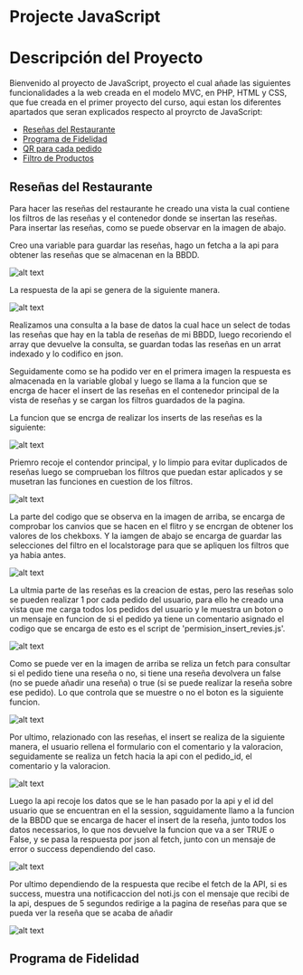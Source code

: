 # Projecte JavaScript

# Descripción del Proyecto

Bienvenido al proyecto de JavaScript, proyecto el cual añade las siguientes funcionalidades a la web creada en el modelo MVC, en PHP, HTML y CSS, que fue creada en el primer proyecto del curso, aqui estan los diferentes apartados que seran explicados respecto al proyrcto de JavaScript:

- [Reseñas del Restaurante](#reseñas-del-restaurante)
- [Programa de Fidelidad](#programa-de-fidelidad)
- [QR para cada pedido](#qr-para-cada-pedido)
- [Filtro de Productos](#filtro-de-productos)

## Reseñas del Restaurante

Para hacer las reseñas del restaurante he creado una vista la cual contiene los filtros de las reseñas y el contenedor donde se insertan las reseñas. Para insertar las reseñas, como se puede observar en la imagen de abajo.

Creo una variable para guardar las reseñas, hago un fetcha a la api para obtener las reseñas que se almacenan en la BBDD. 

![alt text](image.png)

La respuesta de la api se genera de la siguiente manera.

![alt text](image-1.png)

Realizamos una consulta a la base de datos la cual hace un select de todas las reseñas que hay en la tabla de reseñas de mi BBDD, luego recoriendo el array que devuelve la consulta, se guardan todas las reseñas en un arrat indexado y lo codifico en json.

Seguidamente como se ha podido ver en el primera imagen la respuesta es almacenada en la variable global y luego se llama a la funcion que se encrga de hacer el insert de las reseñas en el contenedor principal de la vista de reseñas y se cargan los filtros guardados de la pagina.

La funcion que se encrga de realizar los inserts de las reseñas es la siguiente:

![alt text](image-2.png)

Priemro recoje el contendor principal, y lo limpio para evitar duplicados de reseñas luego se comprueban los filtros que puedan estar aplicados y se musetran las funciones en cuestion de los filtros.

![alt text](image-3.png)

La parte del codigo que se observa en la imagen de arriba, se encarga de comprobar los canvios que se hacen en el flitro y se encrgan de obtener los valores de los chekboxs. Y la iamgen de abajo se encarga de guardar las selecciones del filtro en el localstorage para que se apliquen los filtros que ya habia antes.

![alt text](image-4.png)

La ultmia parte de las reseñas es la creacion de estas, pero las reseñas solo se pueden realizar 1 por cada pedido del usuario, para ello he creado una vista que me carga todos los pedidos del usuario y le muestra un boton o un mensaje en funcion de si el pedido ya tiene un comentario asignado el codigo que se encarga de esto es el script de 'permision_insert_revies.js'.

![alt text](image-5.png)

Como se puede ver en la imagen de arriba se reliza un fetch para consultar si el pedido tiene una reseña o no, si tiene una reseña devolvera un false (no se puede añadir una reseña) o true (si se puede realizar la reseña sobre ese pedido). Lo que controla que se muestre o no el boton es la siguiente funcion.

![alt text](image-6.png)

Por ultimo, relazionado con las reseñas, el insert se realiza de la siguiente manera, el usuario rellena el formulario con el comentario y la valoracion, seguidamente se realiza un fetch hacia la api con el pedido_id, el comentario y la valoracion.

![alt text](image-7.png)

Luego la api recoje los datos que se le han pasado por la api y el id del usuario que se encuentran en el la session, sqguidamente llamo a la funcion de la BBDD que se encarga de hacer el insert de la reseña, junto todos los datos necessarios, lo que nos devuelve la funcion que va a ser TRUE o False, y se pasa la respuesta por json al fetch, junto con un mensaje de error o success dependiendo del caso.

![alt text](image-8.png)

Por ultimo dependiendo de la respuesta que recibe el fetch de la API, si es success, muestra una notificaccion del noti.js con el mensaje que recibi de la api, despues de 5 segundos redirige a la pagina de reseñas para que se pueda ver la reseña que se acaba de añadir

![alt text](image-9.png)


## Programa de Fidelidad


